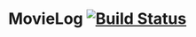 # MovieLog [![Build Status](https://app.travis-ci.com/movielog/movielog-server.svg?branch=main)](https://app.travis-ci.com/movielog/movielog-server)
